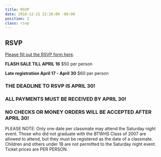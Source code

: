 ```yaml
---
title: RSVP
date: 2016-12-21 22:26:00 -06:00
position: 2
class: rsvp
---
```


## RSVP

[Please fill out the RSVP form here](https://docs.google.com/forms/d/e/1FAIpQLScq25zgb1W7tywR07IzCfnkXQijtyeBlukhd6kkKx23QqVJ0w/viewform).

**FLASH SALE TILL APRIL 16**
$50 per person 

**Late registration April 17 - April 30**
$60 per person 

### THE DEADLINE TO RSVP IS APRIL 30!

### ALL PAYMENTS MUST BE RECEIVED BY APRIL 30! 

### NO CHECKS OR MONEY ORDERS WILL BE ACCEPTED AFTER APRIL 30!

PLEASE NOTE: Only one date per classmate may attend the Saturday night event. Those who did not graduate with the BTWHS Class of 2007 are allowed to attend, but they must be registered as the date of a classmate. Children and others under 18 are not permitted to the Saturday night event. Ticket prices are PER PERSON. 